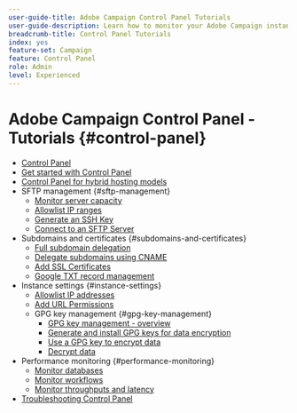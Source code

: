 ```yaml
---
user-guide-title: Adobe Campaign Control Panel Tutorials
user-guide-description: Learn how to monitor your Adobe Campaign instances' key assets and perform administrative tasks in Control Panel.
breadcrumb-title: Control Panel Tutorials
index: yes
feature-set: Campaign
feature: Control Panel
role: Admin
level: Experienced
---
```


# Adobe Campaign Control Panel - Tutorials {#control-panel}

+ [Control Panel](/help/control-panel-overview.md)
+ [Get started with Control Panel](/help/get-started-with-control-panel.md)
+ [Control Panel for hybrid hosting models](/help/control-panel-for-hybrid-hosting-models.md)
+ SFTP management {#sftp-management}
  + [Monitor server capacity](/help/sftp-management/monitor-server-capacity.md)
  + [Allowlist IP ranges](/help/sftp-management/allowlist-ip-range.md)
  + [Generate an SSH Key](/help/sftp-management/generate-ssh-key.md)  
  + [Connect to an SFTP Server](/help/sftp-management/connect-to-sftp-server.md)
+ Subdomains and certificates {#subdomains-and-certificates}
  + [Full subdomain delegation](/help/subdomains-and-certificates/subdomain-delegation.md)
  + [Delegate subdomains using CNAME](/help/subdomains-and-certificates/delegate-subdomains-using-cname.md)
  + [Add SSL Certificates](/help/subdomains-and-certificates/add-ssl-certificates.md)
  + [Google TXT record management](/help/subdomains-and-certificates/google-txt-record-management.md)
+ Instance settings {#instance-settings}
  + [Allowlist IP addresses](/help/instance-settings/allowlist-ip-adresses.md)
  + [Add URL Permissions](/help/instance-settings/add-url-permissions.md)
  + GPG key management {#gpg-key-management}
    + [GPG key management - overview](/help/instance-settings/gpg-key-management/gpg-key-management-overview.md)
    + [Generate and install GPG keys for data encryption](/help/instance-settings/gpg-key-management/generate-and-install-gpg-keys-for-data-encryption.md)
    + [Use a GPG key to encrypt data](/help/instance-settings/gpg-key-management/use-a-gpg-key-to-encrypt-data.md)
    + [Decrypt data](/help/instance-settings/gpg-key-management/decrypt-data.md)
+ Performance monitoring {#performance-monitoring}
  + [Monitor databases](/help/performance-monitoring/monitor-databases.md)
  + [Monitor workflows](/help/performance-monitoring/monitor-workflows.md)
  + [Monitor throughputs and latency](/help/performance-monitoring/monitor-throughputs-and-latency.md)
+ [Troubleshooting Control Panel](/help/trouble-shooting.md)
